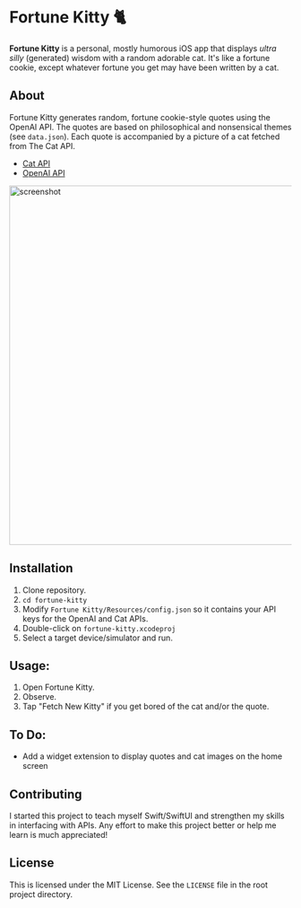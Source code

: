# Fortune Kitty 🐈

**Fortune Kitty** is a personal, mostly humorous iOS app that displays *ultra silly* (generated) wisdom with a random adorable cat. It's like a fortune cookie, except whatever fortune you get may have been written by a cat. 

## About

Fortune Kitty generates random, fortune cookie-style quotes using the OpenAI API. The quotes are based on philosophical and nonsensical themes (see `data.json`). Each quote is accompanied by a picture of a cat fetched from The Cat API.

- [Cat API](https://thecatapi.com/)
- [OpenAI API](https://platform.openai.com/)

<img alt = "screenshot" src="https://i.imgur.com/uD7yBVj.png" height = "640"/>

## Installation

1. Clone repository.
2. `cd fortune-kitty`
3. Modify `Fortune Kitty/Resources/config.json` so it contains your API keys for the OpenAI and Cat APIs.
3. Double-click on `fortune-kitty.xcodeproj`
4. Select a target device/simulator and run. 

## Usage: 

1. Open Fortune Kitty.
2. Observe.
3. Tap "Fetch New Kitty" if you get bored of the cat and/or the quote. 

## To Do: 

*  Add a widget extension to display quotes and cat images on the home screen

## Contributing

I started this project to teach myself Swift/SwiftUI and strengthen my skills in interfacing with APIs. Any effort to make this project better or help me learn is much appreciated!

## License

This is licensed under the MIT License. See the `LICENSE` file in the root project directory.
